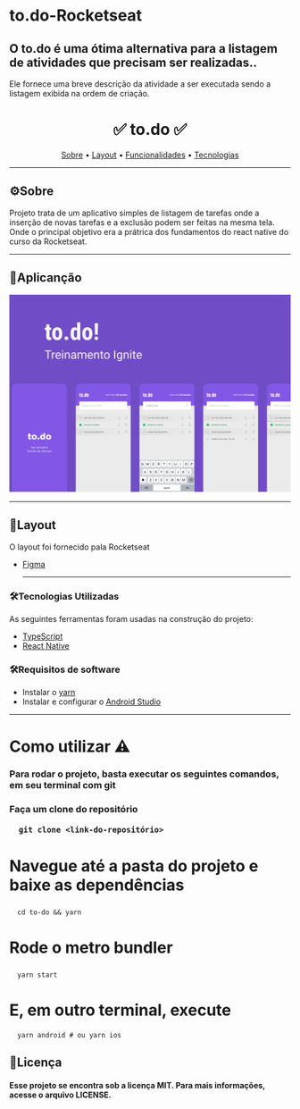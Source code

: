 # to.do-Rocketseat
## O to.do é uma ótima alternativa para a listagem de atividades que precisam ser realizadas.. 
Ele fornece uma breve descrição da atividade a ser executada sendo a listagem exibida na ordem de criação.

<h1 align="center">
  ✅ to.do ✅
</h1>

<p align="center">
 <a href="#-sobre-o-projeto">Sobre</a> •
 <a href="#-layout">Layout</a> • 
 <a href="#-funcionalidade">Funcionalidades</a> • 	
 <a href="#-tecnologias">Tecnologias</a>  
</p>

---
## ⚙Sobre

Projeto trata de um aplicativo simples de listagem de tarefas onde a inserção de novas tarefas e a exclusão podem ser feitas na mesma tela. Onde
o principal objetivo era a prátrica dos fundamentos do react native do curso da Rocketseat.

---


## 📱Aplicanção

<img title="to.do" src="./Capa.png" />
  
---     

## 🎨Layout

O layout foi fornecido pala Rocketseat 
- [Figma](https://www.figma.com/file/rbj2heb8KmkOxA7ZkP9hRX/to.do?node-id=197%3A1480)

  --- 
  
### 🛠Tecnologias Utilizadas

As seguintes ferramentas foram usadas na construção do projeto:

- [TypeScript](https://www.typescriptlang.org/)
- [React Native](https://reactnative.dev/)

### 🛠Requisitos de software

- Instalar o [yarn](https://yarnpkg.com/)
- Instalar e configurar o [Android Studio](https://developer.android.com/studio)

---

<h1>
  Como utilizar ⚠️
</h1>

 <h3> Para rodar o projeto, basta executar os seguintes comandos, em seu terminal com git <h3/>
 

   Faça um clone do repositório
```
  git clone <link-do-repositório>
```
  # Navegue até a pasta do projeto e baixe as dependências<h3/>
```
  cd to-do && yarn
```
  # Rode o metro bundler<h3/>
```
  yarn start
```
  # E, em outro terminal, execute
```
  yarn android # ou yarn ios
```  
  
  
  ## 📝Licença
  <h4> Esse projeto se encontra sob a licença MIT. Para mais informações, acesse o arquivo LICENSE.</h4>

